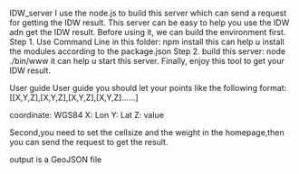 IDW_server
I use the node.js to build this server which can send a request for getting the IDW result.
This server can be easy to help you use the IDW adn get the IDW result.
Before using it, we can build the environment first.
Step 1. Use Command Line in this folder:
npm install
this can help u install the modules according to the package.json Step 2. build this server:
node ./bin/www
it can help u start this server. Finally, enjoy this tool to get your IDW result.

User guide
User guide
you should let your points like the following format: [[X,Y,Z],[X,Y,Z],[X,Y,Z],[X,Y,Z]......]

coordinate: WGS84
X: Lon
Y: Lat
Z: value

Second,you need to set the cellsize and the weight in the homepage,then you can send the request to get the result.

output is a GeoJSON file
